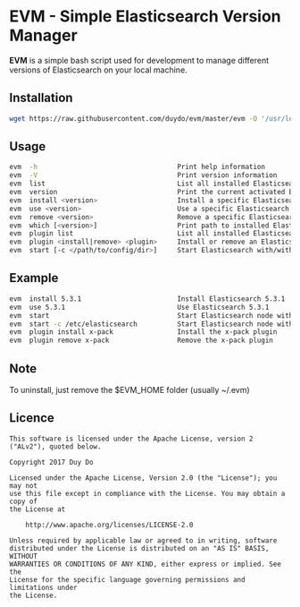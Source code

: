 EVM - Simple Elasticsearch Version Manager
==========================================

**EVM** is a simple bash script used for development to manage different versions of Elasticsearch on your local machine.

## Installation
```sh
wget https://raw.githubusercontent.com/duydo/evm/master/evm -O '/usr/local/bin/evm'
```

## Usage
```sh
evm  -h                                   Print help information
evm  -V                                   Print version information
evm  list                                 List all installed Elasticsearch versions
evm  version                              Print the current activated Elasticsearch version
evm  install <version>                    Install a specific Elasticsearch version
evm  use <version>                        Use a specific Elasticsearch version
evm  remove <version>                     Remove a specific Elasticsearch version if available
evm  which [<version>]                    Print path to installed Elasticsearch version
evm  plugin list                          List all installed Elasticsearch plugins
evm  plugin <install|remove> <plugin>     Install or remove an Elasticsearch plugin
evm  start [-c </path/to/config/dir>]     Start Elasticsearch with/without a specific config directory
```
## Example
```sh
evm  install 5.3.1                        Install Elasticsearch 5.3.1
evm  use 5.3.1                            Use Elasticsearch 5.3.1
evm  start                                Start Elasticsearch node with the default config directory
evm  start -c /etc/elasticsearch          Start Elasticsearch node with /etc/elasticsearch config directory
evm  plugin install x-pack                Install the x-pack plugin
evm  plugin remove x-pack                 Remove the x-pack plugin
```
## Note
To uninstall, just remove the $EVM_HOME folder (usually ~/.evm)

## Licence
    This software is licensed under the Apache License, version 2 ("ALv2"), quoted below.

    Copyright 2017 Duy Do

    Licensed under the Apache License, Version 2.0 (the "License"); you may not
    use this file except in compliance with the License. You may obtain a copy of
    the License at

        http://www.apache.org/licenses/LICENSE-2.0

    Unless required by applicable law or agreed to in writing, software
    distributed under the License is distributed on an "AS IS" BASIS, WITHOUT
    WARRANTIES OR CONDITIONS OF ANY KIND, either express or implied. See the
    License for the specific language governing permissions and limitations under
    the License.
